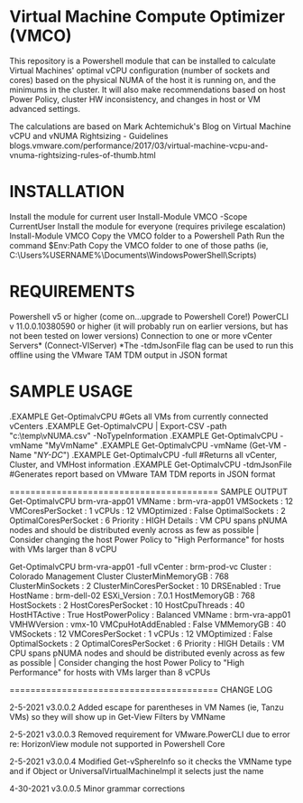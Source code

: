 Virtual Machine Compute Optimizer (VMCO)
========================================

This repository is a Powershell module that can be installed to calculate Virtual Machines' optimal vCPU configuration
(number of sockets and cores) based on the physical NUMA of the host it is running on, and the minimums in the cluster.
It will also make recommendations based on host Power Policy, cluster HW inconsistency, and changes in host or VM 
advanced settings.

The calculations are based on Mark Achtemichuk's Blog on Virtual Machine vCPU and vNUMA Rightsizing - Guidelines
blogs.vmware.com/performance/2017/03/virtual-machine-vcpu-and-vnuma-rightsizing-rules-of-thumb.html


INSTALLATION
========================================

Install the module for current user
     Install-Module VMCO -Scope CurrentUser
Install the module for everyone (requires privilege escalation)
     Install-Module VMCO
Copy the VMCO folder to a Powershell Path
     Run the command $Env:Path
     Copy the VMCO folder to one of those paths (ie, C:\Users\%USERNAME%\Documents\WindowsPowerShell\Scripts)

REQUIREMENTS
========================================

Powershell v5 or higher (come on...upgrade to Powershell Core!)
PowerCLI v 11.0.0.10380590 or higher (it will probably run on earlier versions, but has not been tested on lower versions)
Connection to one or more vCenter Servers* (Connect-VIServer)
*The -tdmJsonFile flag can be used to run this offline using the VMware TAM TDM output in JSON format

SAMPLE USAGE
========================================

.EXAMPLE
    Get-OptimalvCPU       #Gets all VMs from currently connected vCenters
.EXAMPLE
    Get-OptimalvCPU | Export-CSV -path "c:\temp\vNUMA.csv" -NoTypeInformation
.EXAMPLE
    Get-OptimalvCPU -vmName "MyVmName"
.EXAMPLE
    Get-OptimalvCPU -vmName (Get-VM -Name "*NY-DC*")
.EXAMPLE
    Get-OptimalvCPU -full   #Returns all vCenter, Cluster, and VMHost information
.EXAMPLE
    Get-OptimalvCPU -tdmJsonFile <FilePath>   #Generates report based on VMware TAM TDM reports in JSON format

========================================
SAMPLE OUTPUT
Get-OptimalvCPU brm-vra-app01
    VMName                : brm-vra-app01
    VMSockets             : 12
    VMCoresPerSocket      : 1
    vCPUs                 : 12
    VMOptimized           : False
    OptimalSockets        : 2
    OptimalCoresPerSocket : 6
    Priority              : HIGH
    Details               : VM CPU spans pNUMA nodes and should be distributed evenly across as few as possible | Consider changing the host Power Policy to "High Performance" for hosts with VMs larger than 8 vCPU

Get-OptimalvCPU brm-vra-app01 -full
    vCenter                  : brm-prod-vc
    Cluster                  : Colorado Management Cluster
    ClusterMinMemoryGB       : 768
    ClusterMinSockets        : 2
    ClusterMinCoresPerSocket : 10
    DRSEnabled               : True
    HostName                 : brm-dell-02
    ESXi_Version             : 7.0.1
    HostMemoryGB             : 768
    HostSockets              : 2
    HostCoresPerSocket       : 10
    HostCpuThreads           : 40
    HostHTActive             : True
    HostPowerPolicy          : Balanced
    VMName                   : brm-vra-app01
    VMHWVersion              : vmx-10
    VMCpuHotAddEnabled       : False
    VMMemoryGB               : 40
    VMSockets                : 12
    VMCoresPerSocket         : 1
    vCPUs                    : 12
    VMOptimized              : False
    OptimalSockets           : 2
    OptimalCoresPerSocket    : 6
    Priority                 : HIGH
    Details                  : VM CPU spans pNUMA nodes and should be distributed evenly across as few as possible | Consider changing the host Power Policy to "High Performance" for hosts with VMs larger than 8 vCPUs

========================================
CHANGE LOG

2-5-2021
v3.0.0.2
Added escape for parentheses in VM Names (ie, Tanzu VMs) so they will show up in Get-View Filters by VMName

2-5-2021
v3.0.0.3
Removed requirement for VMware.PowerCLI due to error re: HorizonView module not supported in Powershell Core

2-5-2021
v3.0.0.4
Modified Get-vSphereInfo so it checks the VMName type and if Object or UniversalVirtualMachineImpl it selects just the name

4-30-2021
v3.0.0.5
Minor grammar corrections
